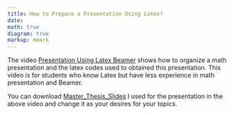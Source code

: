 ```yaml
---
title: How to Prepare a Presentation Using Latex?
date: 
math: true
diagram: true
markup: mmark
---
```


The video <a href="https://www.awesomescreenshot.com/video/9069678?key=ce8d81fbf50448ec951dffc94666c42a" target="_blank"> Presentation Using Latex Beamer</a> shows how to organize a math presentation and the latex codes used to obtained this presentation. This video is for students who know Latex but have less experience in math presentation and Beamer.

You can download <a href="https://t.me/+TOL8IGSD5U5hZTFh" target="_blank"> Master_Thesis_Slides</a> I used for the presentation in the above video and change it as your desires for your topics.



